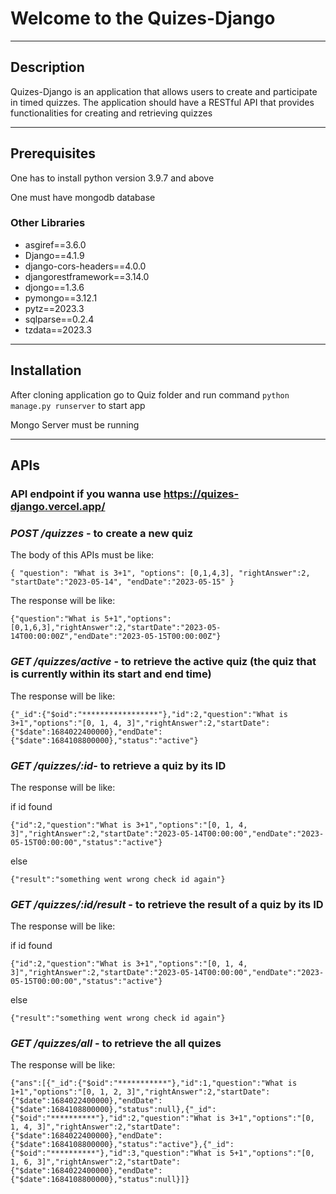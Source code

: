 # Welcome to the Quizes-Django

***

## Description

Quizes-Django is an application that allows users to create and participate in timed quizzes. The application should have a RESTful API that provides functionalities for creating and retrieving quizzes

***

## Prerequisites

One has to install python version 3.9.7 and above

One must have mongodb database

### Other Libraries
* asgiref==3.6.0
* Django==4.1.9
* django-cors-headers==4.0.0
* djangorestframework==3.14.0
* djongo==1.3.6
* pymongo==3.12.1
* pytz==2023.3
* sqlparse==0.2.4
* tzdata==2023.3

***

## Installation

After cloning application go to Quiz folder and run command `python manage.py runserver` to start app

Mongo Server must be running

***

## APIs


### API endpoint if you wanna use https://quizes-django.vercel.app/

### _POST /quizzes_ - to create a new quiz

The body of this APIs must be like:

`{
    "question": "What is 3+1",
    "options": [0,1,4,3],
    "rightAnswer":2,
    "startDate":"2023-05-14",
    "endDate":"2023-05-15"
}`

The response will be like:

`{"question":"What is 5+1","options":[0,1,6,3],"rightAnswer":2,"startDate":"2023-05-14T00:00:00Z","endDate":"2023-05-15T00:00:00Z"}`

### _GET /quizzes/active_ - to retrieve the active quiz (the quiz that is currently within its start and end time)

The response will be like:

`{"_id":{"$oid":"*****************"},"id":2,"question":"What is 3+1","options":"[0, 1, 4, 3]","rightAnswer":2,"startDate":{"$date":1684022400000},"endDate":{"$date":1684108800000},"status":"active"}`

### _GET /quizzes/:id_- to retrieve a quiz by its ID

The response will be like:

if id found 

`{"id":2,"question":"What is 3+1","options":"[0, 1, 4, 3]","rightAnswer":2,"startDate":"2023-05-14T00:00:00","endDate":"2023-05-15T00:00:00","status":"active"}`

else

`{"result":"something went wrong check id again"}`

### _GET /quizzes/:id/result_ - to retrieve the result of a quiz by its ID

The response will be like:

if id found 

`{"id":2,"question":"What is 3+1","options":"[0, 1, 4, 3]","rightAnswer":2,"startDate":"2023-05-14T00:00:00","endDate":"2023-05-15T00:00:00","status":"active"}`

else

`{"result":"something went wrong check id again"}`

### _GET /quizzes/all_ - to retrieve the all quizes

The response will be like:

`{"ans":[{"_id":{"$oid":"***********"},"id":1,"question":"What is 1+1","options":"[0, 1, 2, 3]","rightAnswer":2,"startDate":{"$date":1684022400000},"endDate":{"$date":1684108800000},"status":null},{"_id":{"$oid":"**********"},"id":2,"question":"What is 3+1","options":"[0, 1, 4, 3]","rightAnswer":2,"startDate":{"$date":1684022400000},"endDate":{"$date":1684108800000},"status":"active"},{"_id":{"$oid":"**********"},"id":3,"question":"What is 5+1","options":"[0, 1, 6, 3]","rightAnswer":2,"startDate":{"$date":1684022400000},"endDate":{"$date":1684108800000},"status":null}]}`




